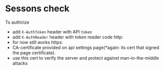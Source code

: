 # Sessons check
To authirize
- add `X-AuthToken` header with API `token`
- add `X-AuthReader` header with token reader code
http:
- for now still works
https:
- CA-certificate provided on api settings page(*again: its cert that signed the page certificate).
- use this cert to verify the server and protect against man-in-the-middle attacks
